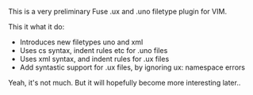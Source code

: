 ﻿This is a very preliminary Fuse .ux and .uno filetype plugin for VIM.

This it what it do:

* Introduces new filetypes uno and xml
* Uses cs syntax, indent rules etc for .uno files
* Uses xml syntax, and indent rules for .ux files
* Add syntastic support for .ux files, by ignoring ux: namespace errors

Yeah, it's not much. But it will hopefully become more interesting later..

